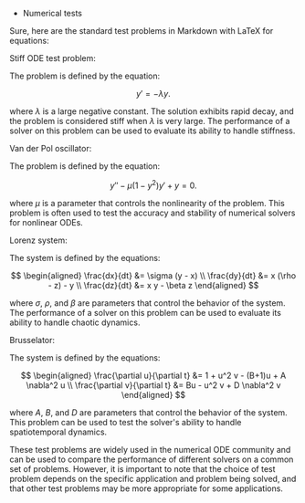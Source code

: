 - Numerical tests

Sure, here are the standard test problems in Markdown with LaTeX for equations:

Stiff ODE test problem:

The problem is defined by the equation:

$$
y'=-\lambda y.
$$

where $\lambda$ is a large negative constant. The solution exhibits rapid decay, and the problem is considered stiff when $\lambda$ is very large. The performance of a solver on this problem can be used to evaluate its ability to handle stiffness.

Van der Pol oscillator:

The problem is defined by the equation:

$$
y'' - \mu (1-y^{2})y' + y =0.
$$

where $\mu$ is a parameter that controls the nonlinearity of the problem. This problem is often used to test the accuracy and stability of numerical solvers for nonlinear ODEs.

Lorenz system:

The system is defined by the equations:

$$
\begin{aligned}
\frac{dx}{dt} &= \sigma (y - x) \\
\frac{dy}{dt} &= x (\rho - z) - y \\
\frac{dz}{dt} &= x y - \beta z
\end{aligned}
$$

where $\sigma$, $\rho$, and $\beta$ are parameters that control the behavior of the system. The performance of a solver on this problem can be used to evaluate its ability to handle chaotic dynamics.

Brusselator:

The system is defined by the equations:

$$
\begin{aligned}
\frac{\partial u}{\partial t} &= 1 + u^2 v - (B+1)u + A \nabla^2 u \\
\frac{\partial v}{\partial t} &= Bu - u^2 v + D \nabla^2 v
\end{aligned}
$$

where $A$, $B$, and $D$ are parameters that control the behavior of the system. This problem can be used to test the solver's ability to handle spatiotemporal dynamics.

These test problems are widely used in the numerical ODE community and can be used to compare the performance of different solvers on a common set of problems. However, it is important to note that the choice of test problem depends on the specific application and problem being solved, and that other test problems may be more appropriate for some applications.
